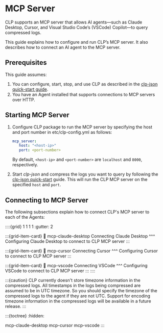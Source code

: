 # MCP Server
CLP supports an MCP server that allows AI agents—such as Claude Desktop, Cursor, and Visual Studio Code’s (VSCode) Copilot—to query compressed logs.

This guide explains how to configure and run CLP’s MCP server. It also describes how to connect an AI agent to the MCP server.

## Prerequisites
This guide assumes:
1. You can configure, start, stop, and use CLP as described in the
   [clp-json quick-start guide](../quick-start/clp-json.md).
2. You have an Agent installed that supports connections to MCP servers over HTTP.

## Starting MCP Server
1. Configure CLP package to run the MCP server by specifying the host and port number in etc/clp-config.yml as follows:

    ```yaml
    mcp_server:
       host: "<host-ip>"
       port: <port-number>
    ```

    By default, `<host-ip>` and `<port-number>` are `localhost` and `8000`, respectively.

2. Start *clp-json* and compress the logs you want to query by following the [clp-json quick-start](../quick-start/clp-json.md) guide. This will run the CLP MCP server on the specified `host` and `port`.

## Connecting to MCP Server
The following subsections explain how to connect CLP's MCP server to each of the Agents:

::::{grid} 1 1 1 1
:gutter: 2

:::{grid-item-card}
:link: mcp-claude-desktop
Connecting Claude Desktop
^^^
Configuring Claude Desktop to connect to CLP MCP server
:::

:::{grid-item-card}
:link: mcp-cursor
Connecting Cursor
^^^
Configuring Cursor to connect to CLP MCP server
:::

:::{grid-item-card}
:link: mcp-vscode
Connecting VSCode
^^^
Configuring VSCode to connect to CLP MCP server
:::
::::

:::{caution}
CLP currently doesn't store timezone information in the compressed logs. All timestamps in the logs being compressed are assumed to be in UTC timezone. So you should specify the timezone of the compressed logs to the agent if they are not UTC. 
Support for encoding timezone information in the compressed logs will be available in a future release.
:::

:::{toctree}
:hidden:

mcp-claude-desktop
mcp-cursor
mcp-vscode
:::

